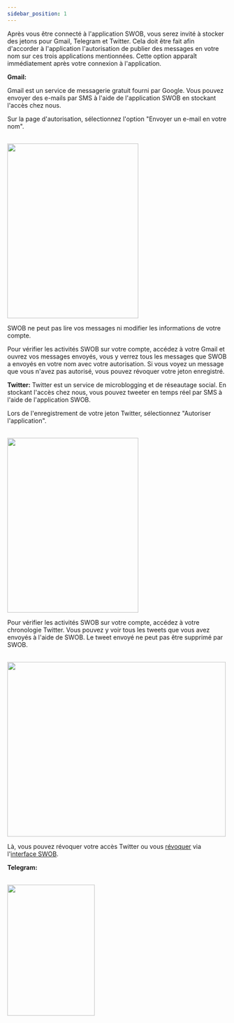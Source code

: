 ```yaml
---
sidebar_position: 1
---
```


Après vous être connecté à l'application SWOB, vous serez invité à stocker des jetons pour Gmail, Telegram et Twitter. Cela doit être fait afin d'accorder à l'application l'autorisation de publier des messages en votre nom sur ces trois applications mentionnées. Cette option apparaît immédiatement après votre connexion à l'application.

**Gmail:**

Gmail est un service de messagerie gratuit fourni par Google. Vous pouvez envoyer des e-mails par SMS à l'aide de l'application SWOB en stockant l'accès chez nous.

Sur la page d'autorisation, sélectionnez l'option "Envoyer un e-mail en votre nom".

<br/>
<img src="/img/Gmail-Access.png" height="400" width="300" />
<br/>

SWOB ne peut pas lire vos messages ni modifier les informations de votre compte.

Pour vérifier les activités SWOB sur votre compte, accédez à votre Gmail et ouvrez vos messages envoyés, vous y verrez tous les messages que SWOB a envoyés en votre nom avec votre autorisation. Si vous voyez un message que vous n'avez pas autorisé, vous pouvez révoquer votre jeton enregistré.


**Twitter:**
Twitter est un service de microblogging et de réseautage social. En stockant l'accès chez nous, vous pouvez tweeter en temps réel par SMS à l'aide de l'application SWOB.

Lors de l'enregistrement de votre jeton Twitter, sélectionnez "Autoriser l'application".

<br/>
<img src="/img/Twitter_Access.png" height="400" width="300" />
<br/>

Pour vérifier les activités SWOB sur votre compte, accédez à votre chronologie Twitter. Vous pouvez y voir tous les tweets que vous avez envoyés à l'aide de SWOB. Le tweet envoyé ne peut pas être supprimé par SWOB.

<br/>
<img src="/img/Twitter-Things.png" height="400" width="500" />
<br/>

<!--need to add the correct link on revoke token-->
Là, vous pouvez révoquer votre accès Twitter ou vous [révoquer](https://smswithoutborders.com/) via l'[interface SWOB](https://smswithoutborders.com/login).




**Telegram:**
<!--
Telegram is a free cross platform, cloud based instant messaging service. By storing access with us, you will be able to send messages by SMS using the SWOB app.

On storing your Telegram token, Telegram sends you a verification code in your telegram inbox.

After code verification Telegram informs you that SWOB now has access to your account.

SWOB has access to only send messages on your behalf. We cannot read your messages or modify your account information.
To verify SWOB activities on your account. Open your telegram app and check sent messages. Every message you publish to telegram using SWOB will be visible there.

If you are not sure of some messages go to your Telegram account settings and devices, there you can
Terminate the session or  you revoke through the SWOB interface.
-->


<br/>
<img src="/img/Telegram-Access.png" height="300" width="200" />
<br/>


